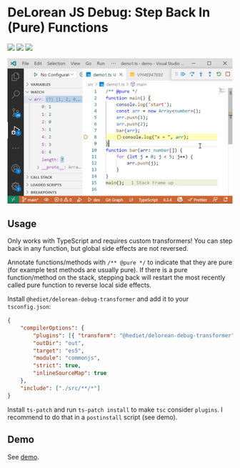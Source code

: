 # DeLorean JS Debug: Step Back In (Pure) Functions

[![](https://img.shields.io/static/v1?style=social&label=Sponsor&message=%E2%9D%A4&logo=GitHub&color&link=%3Curl%3E)](https://github.com/sponsors/hediet)
[![](https://img.shields.io/static/v1?style=social&label=Donate&message=%E2%9D%A4&logo=Paypal&color&link=%3Curl%3E)](https://www.paypal.com/cgi-bin/webscr?cmd=_s-xclick&hosted_button_id=ZP5F38L4C88UY&source=url)
[![](https://img.shields.io/twitter/follow/hediet_dev.svg?style=social)](https://twitter.com/intent/follow?screen_name=hediet_dev)

![](../docs/demo.gif)

## Usage

Only works with TypeScript and requires custom transformers!
You can step back in any function, but global side effects are not reversed.

Annotate functions/methods with `/** @pure */` to indicate that they are pure (for example test methods are usually pure).
If there is a pure function/method on the stack, stepping back will restart the most recently called pure function to reverse local side effects.

Install `@hediet/delorean-debug-transformer` and add it to your `tsconfig.json`:

```json
{
	"compilerOptions": {
		"plugins": [{ "transform": "@hediet/delorean-debug-transformer" }],
		"outDir": "out",
		"target": "es5",
		"module": "commonjs",
		"strict": true,
		"inlineSourceMap": true
	},
	"include": ["./src/**/*"]
}
```

Install `ts-patch` and run `ts-patch install` to make `tsc` consider `plugins`.
I recommend to do that in a `postinstall` script (see demo).

## Demo

See [demo](https://github.com/hediet/vscode-delorean-js-debug/tree/main/demo).
